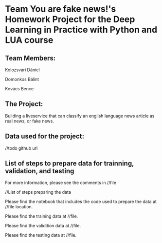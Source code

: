 # Team You are fake news!'s Homework Project for the Deep Learning in Practice with Python and LUA course

## Team Members:
Kolozsvári Dániel

Domonkos Bálint

Kovács Bence

## The Project:
Building a liveservice that can classify an english language news article as real news, or fake news.

## Data used for the project:
//todo github url

## List of steps to prepare data for trainning, validation, and testing
For more information, please see the comments in //file 

//List of steps preparing the data


Please find the notebook that includes the code used to prepare the data at //file location.

Please find the training data at //file.

Please find the validition data at //file.

Please find the testing data at //file.
